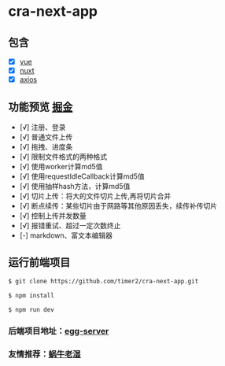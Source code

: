 # cra-next-app

## 包含

- [x] [vue](https://cn.vuejs.org/v2/guide/)
- [x] [nuxt](https://zh.nuxtjs.org/guide/installation)
- [x] [axios](https://github.com/axios/axios)

## 功能预览 [掘金](https://juejin.im/post/5f11701d5188252e4c4d03da)
- [√] 注册、登录
- [√] 普通文件上传
- [√] 拖拽、进度条
- [√] 限制文件格式的两种格式
- [√] 使用worker计算md5值
- [√] 使用requestIdleCallback计算md5值
- [√] 使用抽样hash方法，计算md5值
- [√] 切片上传：将大的文件切片上传,再将切片合并
- [√] 断点续传：某些切片由于网路等其他原因丢失，续传补传切片
- [√] 控制上传并发数量
- [√] 报错重试、超过一定次数终止
- [-] markdown、富文本编辑器

## 运行前端项目

```sh
$ git clone https://github.com/timer2/cra-next-app.git
```
```sh
$ npm install
```
```sh
$ npm run dev
```
### 后端项目地址：[egg-server](https://github.com/timer2/egg-server)
### 友情推荐：[蜗牛老湿](https://github.com/shengxinjing)
